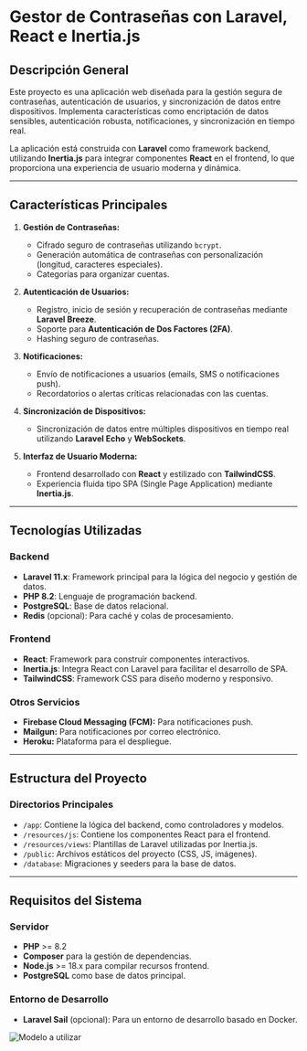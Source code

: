 # **Gestor de Contraseñas con Laravel, React e Inertia.js**

## **Descripción General**
Este proyecto es una aplicación web diseñada para la gestión segura de contraseñas, autenticación de usuarios, y sincronización de datos entre dispositivos. Implementa características como encriptación de datos sensibles, autenticación robusta, notificaciones, y sincronización en tiempo real.

La aplicación está construida con **Laravel** como framework backend, utilizando **Inertia.js** para integrar componentes **React** en el frontend, lo que proporciona una experiencia de usuario moderna y dinámica.

---

## **Características Principales**
1. **Gestión de Contraseñas:**
   - Cifrado seguro de contraseñas utilizando `bcrypt`.
   - Generación automática de contraseñas con personalización (longitud, caracteres especiales).
   - Categorías para organizar cuentas.

2. **Autenticación de Usuarios:**
   - Registro, inicio de sesión y recuperación de contraseñas mediante **Laravel Breeze**.
   - Soporte para **Autenticación de Dos Factores (2FA)**.
   - Hashing seguro de contraseñas.

3. **Notificaciones:**
   - Envío de notificaciones a usuarios (emails, SMS o notificaciones push).
   - Recordatorios o alertas críticas relacionadas con las cuentas.

4. **Sincronización de Dispositivos:**
   - Sincronización de datos entre múltiples dispositivos en tiempo real utilizando **Laravel Echo** y **WebSockets**.

5. **Interfaz de Usuario Moderna:**
   - Frontend desarrollado con **React** y estilizado con **TailwindCSS**.
   - Experiencia fluida tipo SPA (Single Page Application) mediante **Inertia.js**.

---

## **Tecnologías Utilizadas**
### **Backend**
- **Laravel 11.x**: Framework principal para la lógica del negocio y gestión de datos.
- **PHP 8.2**: Lenguaje de programación backend.
- **PostgreSQL**: Base de datos relacional.
- **Redis** (opcional): Para caché y colas de procesamiento.

### **Frontend**
- **React**: Framework para construir componentes interactivos.
- **Inertia.js**: Integra React con Laravel para facilitar el desarrollo de SPA.
- **TailwindCSS**: Framework CSS para diseño moderno y responsivo.

### **Otros Servicios**
- **Firebase Cloud Messaging (FCM):** Para notificaciones push.
- **Mailgun:** Para notificaciones por correo electrónico.
- **Heroku:** Plataforma para el despliegue.

---

## **Estructura del Proyecto**
### **Directorios Principales**
- `/app`: Contiene la lógica del backend, como controladores y modelos.
- `/resources/js`: Contiene los componentes React para el frontend.
- `/resources/views`: Plantillas de Laravel utilizadas por Inertia.js.
- `/public`: Archivos estáticos del proyecto (CSS, JS, imágenes).
- `/database`: Migraciones y seeders para la base de datos.

---

## **Requisitos del Sistema**
### **Servidor**
- **PHP** >= 8.2
- **Composer** para la gestión de dependencias.
- **Node.js** >= 18.x para compilar recursos frontend.
- **PostgreSQL** como base de datos principal.

### **Entorno de Desarrollo**
- **Laravel Sail** (opcional): Para un entorno de desarrollo basado en Docker.



![Modelo a utilizar](./images/modelo)
